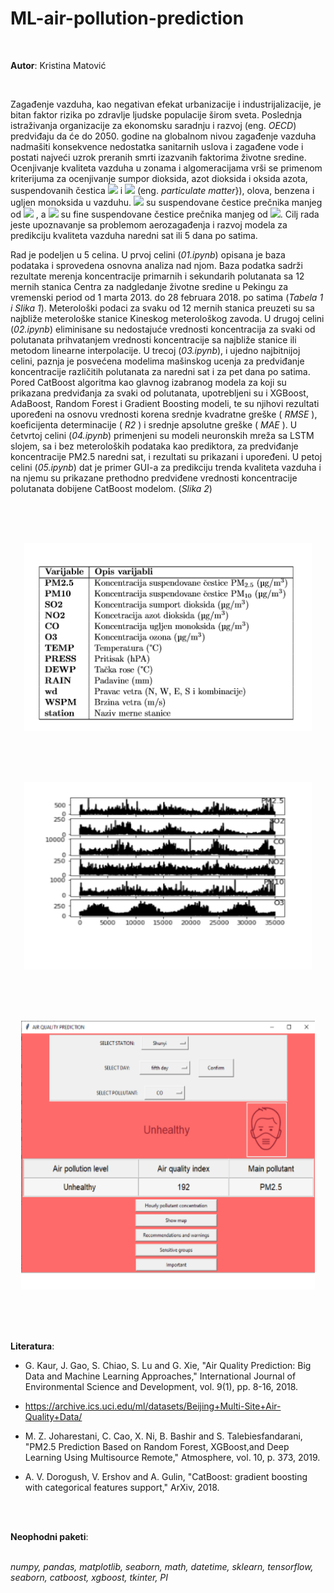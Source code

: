 # ML-air-pollution-prediction

 <br /> 



**Autor**: Kristina Matović

 <br /> 


Zagađenje vazduha, kao negativan efekat urbanizacije i industrijalizacije, je bitan faktor rizika po zdravlje ljudske populacije širom sveta. Poslednja istraživanja organizacije za ekonomsku saradnju i razvoj (eng. *OECD*) predviđaju da će do 2050. godine na globalnom nivou zagađenje vazduha nadmašiti konsekvence nedostatka sanitarnih uslova i zagađene vode i postati najveći uzrok preranih smrti izazvanih faktorima životne sredine. Ocenjivanje kvaliteta vazduha u zonama i algomeracijama vrši se primenom kriterijuma za ocenjivanje sumpor dioksida, azot dioksida i oksida azota, suspendovanih čestica <img src="https://render.githubusercontent.com/render/math?math=PM_{2.5}"> i <img src="https://render.githubusercontent.com/render/math?math=PM_{10}"> (eng. *particulate matter*}), olova, benzena i ugljen monoksida u vazduhu. <img src="https://render.githubusercontent.com/render/math?math=PM_{10}"> su suspendovane čestice prečnika manjeg od <img src="https://render.githubusercontent.com/render/math?math=10 \mu g"> , a  <img src="https://render.githubusercontent.com/render/math?math=PM_{2.5}">  su fine suspendovane čestice prečnika manjeg od <img src="https://render.githubusercontent.com/render/math?math=2.5 \mu g">. Cilj rada jeste upoznavanje sa problemom aerozagađenja i razvoj modela za predikciju kvaliteta vazduha naredni sat ili 5 dana po satima.




Rad je podeljen u 5 celina. U prvoj celini (*01.ipynb*) opisana je baza podataka i sprovedena osnovna analiza nad njom. Baza podatka sadrži rezultate merenja koncentracije primarnih i sekundarih polutanata sa 12 mernih stanica Centra za nadgledanje životne sredine u Pekingu za vremenski period od 1 marta 2013. do 28 februara 2018. po satima (*Tabela 1 i Slika 1*). Meterološki podaci za svaku od 12 mernih stanica preuzeti su sa najbliže meterološke stanice Kineskog meterološkog zavoda. U drugoj celini (*02.ipynb*) eliminisane su nedostajuće vrednosti koncentracija za svaki od polutanata prihvatanjem vrednosti koncentracije sa najbliže stanice ili metodom linearne interpolacije. U trecoj (*03.ipynb*), i ujedno najbitnijoj celini, paznja je posvećena modelima mašinskog ucenja za predviđanje koncentracije različitih polutanata za naredni sat i za pet dana po satima. Pored CatBoost algoritma kao glavnog izabranog modela za koji su prikazana predviđanja za svaki od polutanata, upotrebljeni su i XGBoost, AdaBoost, Random Forest i Gradient Boosting modeli, te su njihovi rezultati upoređeni na osnovu vrednosti korena srednje kvadratne greške ( *RMSE* ), koeficijenta determinacije ( *R2* ) i srednje apsolutne greške ( *MAE* ). U četvrtoj celini (*04.ipynb*) primenjeni su modeli neuronskih mreža sa LSTM slojem, sa i bez meteroloških podataka kao prediktora, za predviđanje koncentracije PM2.5 naredni sat, i rezultati su prikazani i upoređeni. U petoj celini (*05.ipynb*) dat je primer GUI-a za predikciju trenda kvaliteta vazduha i na njemu su prikazane prethodno predviđene vrednosti koncentracije polutanata dobijene CatBoost modelom. (*Slika 2*)


 <br /> 
 <br /> 
 <br /> 
<p align="center">
  <img width="460" height="300" src="images/data.png">
</p>

 <br /> 
 <br /> 
 <br /> 
<p align="center">
  <img width="460" height="300" src="images/series.png">
</p>

 <br /> 
 <br /> 
 <br /> 
<p align="center">
  <img width="470" height="430" src="images/gui_demo_.png">
</p>

 <br /> 
 <br /> 
 <br /> 

**Literatura**:
 <br /> 
* G. Kaur, J. Gao, S. Chiao, S. Lu and G. Xie, "Air Quality Prediction: Big Data and Machine Learning Approaches," International Journal of Environmental Science and Development, vol. 9(1), pp. 8-16, 2018.

* https://archive.ics.uci.edu/ml/datasets/Beijing+Multi-Site+Air-Quality+Data/ 

*  M. Z. Joharestani, C. Cao, X. Ni, B. Bashir and S. Talebiesfandarani, "PM2.5 Prediction Based on Random Forest, XGBoost,and Deep Learning Using Multisource Remote," Atmosphere, vol. 10, p. 373, 2019.

* A. V. Dorogush, V. Ershov and A. Gulin, "CatBoost: gradient boosting with categorical features support," ArXiv, 2018. 

 <br /> 
 <br />
 
**Neophodni paketi**:
 <br /> 
 <br /> 
 
*numpy, pandas, matplotlib, seaborn, math, datetime, sklearn, tensorflow, seaborn, catboost, xgboost, tkinter, PI*

